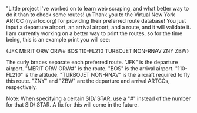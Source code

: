 "Little project I've worked on to learn web scraping, and what better way to do it than to check some routes! \n
Thank you to the Virtual New York ARTCC (nyartcc.org) for providing their preferred route database! 
You just input a departure airport, an arrival airport, and a route, and it will validate it. I am currently working on a better way to print the routes, so for the time being, this is an example print you will see:

{JFK MERIT ORW ORW# BOS 110-FL210 TURBOJET NON-RNAV ZNY ZBW}

The curly braces separate each preferred route.
"JFK" is the departure airport.
"MERIT ORW ORW#" is the route.
"BOS" is the arrival airport.
"110-FL210" is the altitude.
"TURBOJET NON-RNAV" is the aircraft required to fly this route.
"ZNY" and "ZBW" are the departure and arrival ARTCCs, respectively.

Note: When specifying a certain SID/ STAR, use a "#" instead of the number for that SID/ STAR. A fix for this will come in the future.
